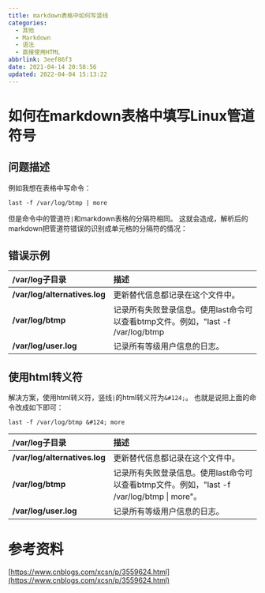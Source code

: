 ```yaml
---
title: markdown表格中如何写竖线
categories: 
  - 其他
  - Markdown
  - 语法
  - 直接使用HTML
abbrlink: 3eef86f3
date: 2021-04-14 20:58:56
updated: 2022-04-04 15:13:22
---
```

# 如何在markdown表格中填写Linux管道符号

## 问题描述
例如我想在表格中写命令：
```
last -f /var/log/btmp | more
```
但是命令中的管道符`|`和markdown表格的分隔符相同。
这就会造成，解析后的markdown把管道符错误的识别成单元格的分隔符的情况：

## 错误示例

|/var/log子目录|描述|
|:---|:---|
|**/var/log/alternatives.log**|更新替代信息都记录在这个文件中。|
|**/var/log/btmp**|记录所有失败登录信息。使用last命令可以查看btmp文件。例如，"last -f /var/log/btmp | more"。|
|**/var/log/user.log**|记录所有等级用户信息的日志。|

## 使用html转义符

解决方案，使用html转义符，竖线`|`的html转义符为`&#124;`。
也就是说把上面的命令改成如下即可：
```
last -f /var/log/btmp &#124; more
```

|/var/log子目录|描述|
|:---|:---|
|**/var/log/alternatives.log**|更新替代信息都记录在这个文件中。|
|**/var/log/btmp**|记录所有失败登录信息。使用last命令可以查看btmp文件。例如，"last -f /var/log/btmp &#124; more"。|
|**/var/log/user.log**|记录所有等级用户信息的日志。|

# 参考资料
[https://www.cnblogs.com/xcsn/p/3559624.html](https://www.cnblogs.com/xcsn/p/3559624.html)
